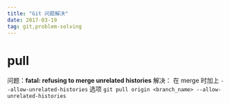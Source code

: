 ```yaml
---
title: "Git 问题解决"
date: 2017-03-19
tag: git,problem-solving
---
```


# pull

 问题：**fatal: refusing to merge unrelated histories**
 解决：
 在 merge 时加上 `--allow-unrelated-histories` 选项
 `git pull origin <branch_name> --allow-unrelated-histories`


